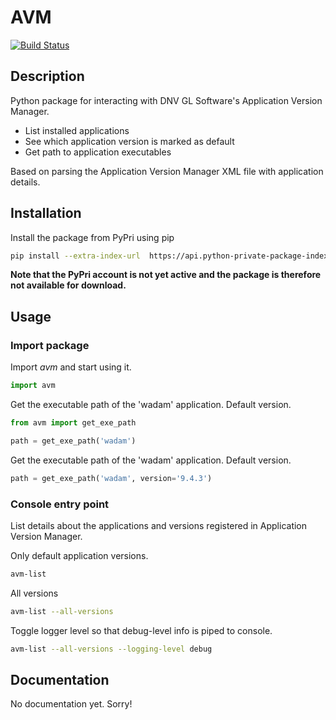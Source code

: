 # AVM
[![Build Status](https://travis-ci.com/SevanSSP/avm.svg?token=3uQ4z5yHC2AVPsxguFuR&branch=master)](https://travis-ci.com/SevanSSP/avm)
## Description
Python package for interacting with DNV GL Software's Application Version Manager.

* List installed applications
* See which application version is marked as default
* Get path to application executables

Based on parsing the Application Version Manager XML file with application details.

## Installation
Install the package from PyPri using pip

```bash
pip install --extra-index-url  https://api.python-private-package-index.com/EYvhW6SyL/ avm
```

**Note that the PyPri account is not yet active and the package is therefore not available for download.**

## Usage
### Import package
Import *avm* and start using it.

```python
import avm
```  

Get the executable path of the 'wadam' application. Default version.

```python
from avm import get_exe_path

path = get_exe_path('wadam')
```  

Get the executable path of the 'wadam' application. Default version.

```python
path = get_exe_path('wadam', version='9.4.3')
```  

### Console entry point
List details about the applications and versions registered in Application Version Manager.

Only default application versions.

```bash
avm-list
```

All versions

```bash
avm-list --all-versions
```

Toggle logger level so that debug-level info is piped to console.

```bash
avm-list --all-versions --logging-level debug
```

## Documentation
No documentation yet. Sorry!